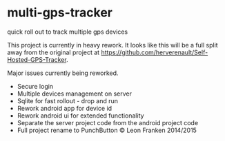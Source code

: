 # multi-gps-tracker
quick roll out to track multiple gps devices

This project is currently in heavy rework. It looks like this will be a full split away from the original project at https://github.com/herverenault/Self-Hosted-GPS-Tracker.

Major issues currently being reworked.

* Secure login
* Multiple devices management on server
* Sqlite for fast rollout - drop and run
* Rework android app for device id
* Rework android ui for extended functionality
* Separate the server project code from the android project code
* Full project rename to PunchButton © Leon Franken 2014/2015
